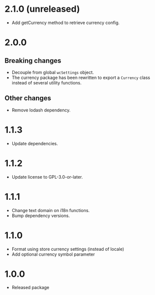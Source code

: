 # 2.1.0 (unreleased)
- Add getCurrency method to retrieve currency config.

# 2.0.0

## Breaking changes
- Decouple from global `wcSettings` object.
- The currency package has been rewritten to export a `Currency` class instead of several utility functions.

## Other changes
- Remove lodash dependency.

# 1.1.3

- Update dependencies.

# 1.1.2

- Update license to GPL-3.0-or-later.

# 1.1.1

- Change text domain on i18n functions.
- Bump dependency versions.

# 1.1.0

- Format using store currency settings (instead of locale)
- Add optional currency symbol parameter

# 1.0.0

- Released package

